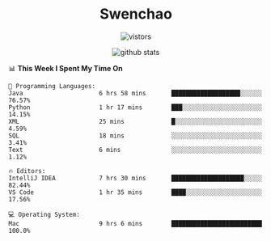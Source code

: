 <h1 align="center">Swenchao</h3>

<p align="center">
  <img src="https://visitor-badge.glitch.me/badge?page_id=Swenchao" alt="vistors" />
</p>

<p align="center">
  <img src="https://github-readme-stats.vercel.app/api?username=Swenchao&count_private=true&show_icons=true&theme=vue-dark&hide_title=true" alt="github stats" />
</p>

<!--START_SECTION:waka-->
📊 **This Week I Spent My Time On** 

```text
💬 Programming Languages: 
Java                     6 hrs 58 mins       ███████████████████░░░░░░   76.57% 
Python                   1 hr 17 mins        ███░░░░░░░░░░░░░░░░░░░░░░   14.15% 
XML                      25 mins             █░░░░░░░░░░░░░░░░░░░░░░░░   4.59% 
SQL                      18 mins             ░░░░░░░░░░░░░░░░░░░░░░░░░   3.41% 
Text                     6 mins              ░░░░░░░░░░░░░░░░░░░░░░░░░   1.12%

🔥 Editors: 
IntelliJ IDEA            7 hrs 30 mins       ████████████████████░░░░░   82.44% 
VS Code                  1 hr 35 mins        ████░░░░░░░░░░░░░░░░░░░░░   17.56%

💻 Operating System: 
Mac                      9 hrs 6 mins        █████████████████████████   100.0%

```


<!--END_SECTION:waka-->
